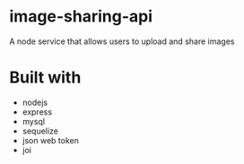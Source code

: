 # image-sharing-api
A node service that allows users to upload and share images

# Built with
- nodejs
- express
- mysql
- sequelize
- json web token
- joi
